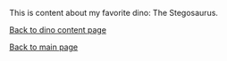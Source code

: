 This is content about my favorite dino: The Stegosaurus.

[Back to dino content page](content-dinos/dinos.md)

[Back to main page](index.md)
